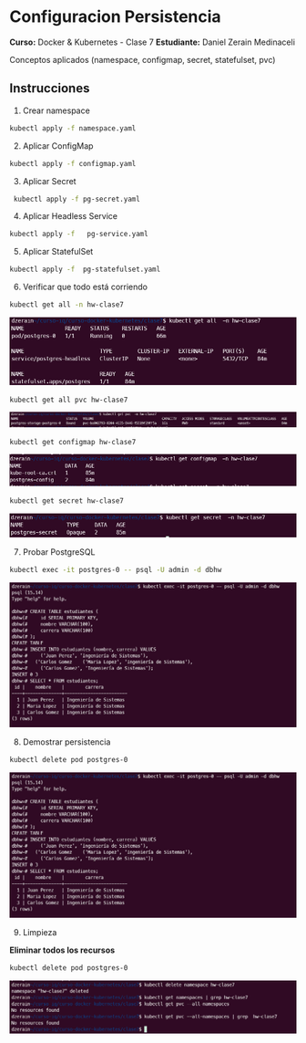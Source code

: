 # Configuracion Persistencia

**Curso:** Docker & Kubernetes - Clase 7
**Estudiante:** Daniel Zerain Medinaceli

Conceptos aplicados (namespace, configmap, secret, statefulset, pvc)

## Instrucciones ##

1. Crear namespace

```bash
kubectl apply -f namespace.yaml
```

2. Aplicar ConfigMap
```bash
kubectl apply -f configmap.yaml
```

3. Aplicar Secret
```bash
 kubectl apply -f pg-secret.yaml
```

4. Aplicar Headless Service
```bash
kubectl apply -f   pg-service.yaml
```

5. Aplicar StatefulSet
```bash
kubectl apply -f  pg-statefulset.yaml
```

6. Verificar que todo está corriendo
```bash
kubectl get all -n hw-clase7
```
![Contenedores](screenshots/captura9.png)

```bash
kubectl get all pvc hw-clase7
```
![Contenedores](screenshots/captura8.png)

```bash
kubectl get configmap hw-clase7
```
![Contenedores](screenshots/captura7.png)

```bash
kubectl get secret hw-clase7
```
![Contenedores](screenshots/captura6.png)

7. Probar PostgreSQL
```bash
kubectl exec -it postgres-0 -- psql -U admin -d dbhw
```
![Contenedores](screenshots/captura4.png)

8. Demostrar persistencia
```bash
kubectl delete pod postgres-0
```
![Contenedores](screenshots/captura4.png)


9. Limpieza 

**Eliminar todos los recursos** 

```bash
kubectl delete pod postgres-0
```

![Contenedores](screenshots/captura2.png)
